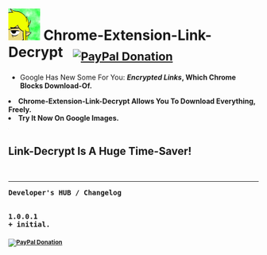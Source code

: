 <h1> <img src="resources/icon.png" height="64" width="64"/> Chrome-Extension-Link-Decrypt &nbsp; <sub><a target="_blank" href="https://paypal.me/e1adkarak0" rel="nofollow"><img src="https://www.paypalobjects.com/webstatic/mktg/Logo/pp-logo-100px.png" width="60" height="16" border="0" alt="PayPal Donation"></a></sub></h1>

<ul>
<li>Google Has New Some For You: <strong><em>Encrypted Links</em><strong>, Which Chrome Blocks Download-Of.</li>
</ul>

<li>Chrome-Extension-Link-Decrypt Allows You To Download Everything, Freely.</li>
<li>Try It Now On Google Images.</li>
</ul>
<img src="resources/screenshot_1.png"/>

<h2>Link-Decrypt Is A <strong>Huge Time-Saver!</strong></h2>


<br/>
<hr/>

<pre>
Developer's HUB / Changelog


1.0.0.1
+ initial.
</pre>

<sub><a target="_blank" href="https://paypal.me/e1adkarak0" rel="nofollow"><img src="https://www.paypalobjects.com/webstatic/mktg/Logo/pp-logo-100px.png" width="60" height="16" border="0" alt="PayPal Donation"></a></sub>